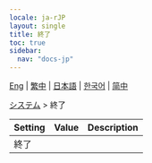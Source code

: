 ```yaml
---
locale: ja-rJP
layout: single
title: 終了
toc: true
sidebar:
  nav: "docs-jp"
---
```

[Eng](/dancexr/menu/2025.4/system2/exit) | [繁中](/tw/dancexr/menu/2025.4/system2/exit) | [日本語](/jp/dancexr/menu/2025.4/system2/exit) | [한국어](/kr/dancexr/menu/2025.4/system2/exit) | [简中](/zh/dancexr/menu/2025.4/system2/exit)

[システム](../menu#システム) > 終了



| Setting | Value | Description |
| :--- | --- | :--- |
| 終了 || 
